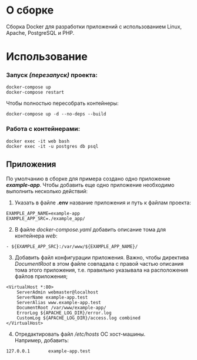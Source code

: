 # О сборке
Сборка Docker для разработки приложений с использованием Linux, Apache, PostgreSQL и PHP.


# Использование
### **Запуск** _(перезапуск)_ проекта:
```
docker-compose up
docker-compose restart
```

Чтобы полностью пересобрать контейнеры:
```
docker-compose up -d --no-deps --build
```

### Работа с контейнерами:
```
docker exec -it web bash
docker exec -it -u postgres db psql
```


## Приложения
По умолчанию в сборке для примера создано одно приложение ***example-app***. Чтобы добавить еще одно приложение необходимо выполнить несколько действий:
1. Указать в файле **.env** название приложения и путь к файлам проекта:
```
EXAMPLE_APP_NAME=example-app
EXAMPLE_APP_SRC=./example_app/
```

2. В файле _docker-compose.yaml_ добавить описание тома для контейнера _web_:
```
- ${EXAMPLE_APP_SRC}:/var/www/${EXAMPLE_APP_NAME}/
```

3. Добавить файл конфигурации приложения. Важно, чтобы директива _DocumentRoot_ в этом файле совпадала с правой частью описания тома этого приложения, т.е. правильно указывала на расположения файлов приложения;
```
<VirtualHost *:80>
    ServerAdmin webmaster@localhost
    ServerName example-app.test
    ServerAlias www.example-app.test
    DocumentRoot /var/www/example-app/
    ErrorLog ${APACHE_LOG_DIR}/error.log
    CustomLog ${APACHE_LOG_DIR}/access.log combined
</VirtualHost>
```

4. Отредактировать файл _/etc/hosts_ ОС хост-машины.  
Например, добавить:   
```
127.0.0.1       example-app.test
```